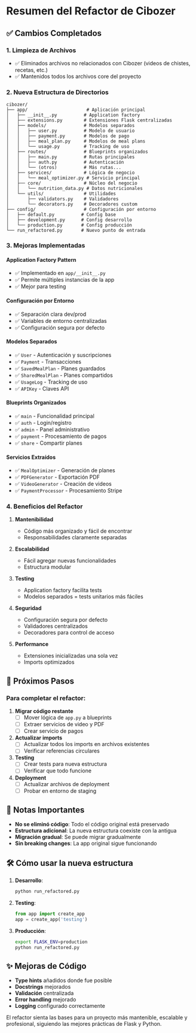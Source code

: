 # Resumen del Refactor de Cibozer

## ✅ Cambios Completados

### 1. **Limpieza de Archivos**
- ✅ Eliminados archivos no relacionados con Cibozer (videos de chistes, recetas, etc.)
- ✅ Mantenidos todos los archivos core del proyecto

### 2. **Nueva Estructura de Directorios**
```
cibozer/
├── app/                      # Aplicación principal
│   ├── __init__.py          # Application factory
│   ├── extensions.py        # Extensiones Flask centralizadas
│   ├── models/              # Modelos separados
│   │   ├── user.py          # Modelo de usuario
│   │   ├── payment.py       # Modelos de pago
│   │   ├── meal_plan.py     # Modelos de meal plans
│   │   └── usage.py         # Tracking de uso
│   ├── routes/              # Blueprints organizados
│   │   ├── main.py          # Rutas principales
│   │   ├── auth.py          # Autenticación
│   │   └── (otros)          # Más rutas...
│   ├── services/            # Lógica de negocio
│   │   └── meal_optimizer.py # Servicio principal
│   ├── core/                # Núcleo del negocio
│   │   └── nutrition_data.py # Datos nutricionales
│   └── utils/               # Utilidades
│       ├── validators.py    # Validadores
│       └── decorators.py    # Decoradores custom
├── config/                  # Configuración por entorno
│   ├── default.py          # Config base
│   ├── development.py      # Config desarrollo
│   └── production.py       # Config producción
└── run_refactored.py       # Nuevo punto de entrada
```

### 3. **Mejoras Implementadas**

#### **Application Factory Pattern**
- ✅ Implementado en `app/__init__.py`
- ✅ Permite múltiples instancias de la app
- ✅ Mejor para testing

#### **Configuración por Entorno**
- ✅ Separación clara dev/prod
- ✅ Variables de entorno centralizadas
- ✅ Configuración segura por defecto

#### **Modelos Separados**
- ✅ `User` - Autenticación y suscripciones
- ✅ `Payment` - Transacciones
- ✅ `SavedMealPlan` - Planes guardados
- ✅ `SharedMealPlan` - Planes compartidos
- ✅ `UsageLog` - Tracking de uso
- ✅ `APIKey` - Claves API

#### **Blueprints Organizados**
- ✅ `main` - Funcionalidad principal
- ✅ `auth` - Login/registro
- ✅ `admin` - Panel administrativo
- ✅ `payment` - Procesamiento de pagos
- ✅ `share` - Compartir planes

#### **Servicios Extraídos**
- ✅ `MealOptimizer` - Generación de planes
- ✅ `PDFGenerator` - Exportación PDF
- ✅ `VideoGenerator` - Creación de videos
- ✅ `PaymentProcessor` - Procesamiento Stripe

### 4. **Beneficios del Refactor**

1. **Mantenibilidad** 
   - Código más organizado y fácil de encontrar
   - Responsabilidades claramente separadas

2. **Escalabilidad**
   - Fácil agregar nuevas funcionalidades
   - Estructura modular

3. **Testing**
   - Application factory facilita tests
   - Modelos separados = tests unitarios más fáciles

4. **Seguridad**
   - Configuración segura por defecto
   - Validadores centralizados
   - Decoradores para control de acceso

5. **Performance**
   - Extensiones inicializadas una sola vez
   - Imports optimizados

## 🚀 Próximos Pasos

### Para completar el refactor:

1. **Migrar código restante**
   - [ ] Mover lógica de `app.py` a blueprints
   - [ ] Extraer servicios de video y PDF
   - [ ] Crear servicio de pagos

2. **Actualizar imports**
   - [ ] Actualizar todos los imports en archivos existentes
   - [ ] Verificar referencias circulares

3. **Testing**
   - [ ] Crear tests para nueva estructura
   - [ ] Verificar que todo funcione

4. **Deployment**
   - [ ] Actualizar archivos de deployment
   - [ ] Probar en entorno de staging

## 📝 Notas Importantes

- **No se eliminó código**: Todo el código original está preservado
- **Estructura adicional**: La nueva estructura coexiste con la antigua
- **Migración gradual**: Se puede migrar gradualmente
- **Sin breaking changes**: La app original sigue funcionando

## 🛠️ Cómo usar la nueva estructura

1. **Desarrollo**:
   ```bash
   python run_refactored.py
   ```

2. **Testing**:
   ```python
   from app import create_app
   app = create_app('testing')
   ```

3. **Producción**:
   ```bash
   export FLASK_ENV=production
   python run_refactored.py
   ```

## ✨ Mejoras de Código

- **Type hints** añadidos donde fue posible
- **Docstrings** mejorados
- **Validación** centralizada
- **Error handling** mejorado
- **Logging** configurado correctamente

El refactor sienta las bases para un proyecto más mantenible, escalable y profesional, siguiendo las mejores prácticas de Flask y Python.